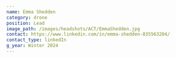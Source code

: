 ```yaml
---
name: Emma Shedden
category: drone
position: Lead
image_path: /images/headshots/ACT/EmmaShedden.jpg
contact: https://www.linkedin.com/in/emma-shedden-835563204/
contact_type: linkedIn
g_year: Winter 2024
---
```

